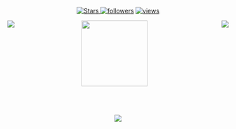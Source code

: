 
<p align="center">
  <a href="https://github.com/FranciscaDB?tab=repositories&sort=stargazers">
    <img alt="Stars" src="https://custom-icon-badges.demolab.com/github/stars/FranciscaDB?color=55960c&style=flat-round&labelColor=488207&logo=star"/>
  <a href="https://github.com/FranciscaDB?tab=followers">
    <img alt="followers" title="Follow me on Github" src="https://custom-icon-badges.demolab.com/github/followers/FranciscaDB?color=236ad3&labelColor=1155ba&style=flat-round&logo=person-add&label=Follow&logoColor=white"/></a>
  <a href="https://github.com/FranciscaDB/Simple-View-Counter">
    <img alt="views" title="GitHub profile views" src="https://komarev.com/ghpvc/?username=FranciscaDB&label=Profile%20views&color=0e75b6&labelColor=0e75b6&style=flat"/></a>
</p>

<p align='center'>
  <a > <img align='left' src="https://github-readme-stats.vercel.app/api?username=FranciscaDB&count_private=true&show_icons=true&theme=transparent&hide_border=true&hide_rank=true"/> <a>
  <a > <img src="https://media.tenor.com/rYBgjsA-wZYAAAAi/doraemon.gif" width="150"/> <a>
  <a > &nbsp&nbsp&nbsp  <img align='right' src="https://github-readme-stats.vercel.app/api/top-langs/?username=FranciscaDB&layout=compact&theme=transparent&hide_border=true"/> <a>
</p>
    <br><br>
<p align='center'> <a> <img src="https://github-readme-streak-stats.herokuapp.com/?user=FranciscaDB&theme=transparent&border=61dafb&hide_border=true"/> <a>
